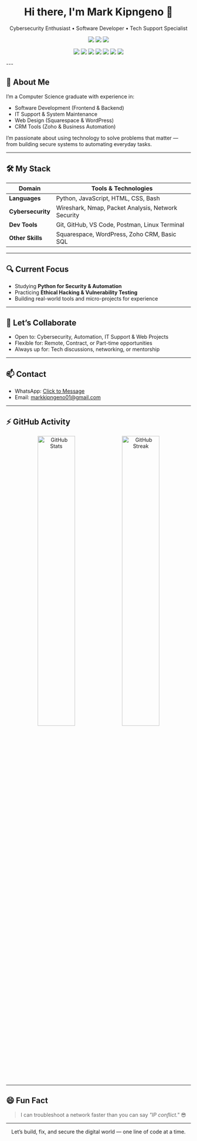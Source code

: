 <h1 align="center">Hi there, I'm Mark Kipngeno 👋</h1>

<p align="center">
Cybersecurity Enthusiast • Software Developer • Tech Support Specialist  
</p>

<p align="center">
  <img src="https://img.shields.io/badge/Cybersecurity-Focused-blue" />
  <img src="https://img.shields.io/badge/Python-Learning-yellow" />
  <img src="https://img.shields.io/badge/Available_for-Freelance_&_Collab-success" />

  
</p>


<p align="center">
  <img src="https://img.shields.io/badge/Python-3776AB?style=for-the-badge&logo=python&logoColor=white" />
  <img src="https://img.shields.io/badge/Cybersecurity-232f3e?style=for-the-badge&logo=hackthebox&logoColor=white" />
  <img src="https://img.shields.io/badge/Linux-FCC624?style=for-the-badge&logo=linux&logoColor=black" />
  <img src="https://img.shields.io/badge/GitHub-100000?style=for-the-badge&logo=github&logoColor=white" />
  <img src="https://img.shields.io/badge/Zoho_CRM-e60012?style=for-the-badge&logo=zoho&logoColor=white" />
  <img src="https://img.shields.io/badge/VS%20Code-007ACC?style=for-the-badge&logo=visual-studio-code&logoColor=white" />
  <img src="https://img.shields.io/badge/Squarespace-222222?style=for-the-badge&logo=squarespace&logoColor=white" />
</p>
---

## 💼 About Me

I’m a Computer Science graduate with experience in:

- Software Development (Frontend & Backend)
- IT Support & System Maintenance
- Web Design (Squarespace & WordPress)
- CRM Tools (Zoho & Business Automation)

I’m passionate about using technology to solve problems that matter — from building secure systems to automating everyday tasks.

---

## 🛠️ My Stack

| Domain            | Tools & Technologies |
| ----------------- | -------------------- |
| **Languages**     | Python, JavaScript, HTML, CSS, Bash |
| **Cybersecurity** | Wireshark, Nmap, Packet Analysis, Network Security |
| **Dev Tools**     | Git, GitHub, VS Code, Postman, Linux Terminal |
| **Other Skills**  | Squarespace, WordPress, Zoho CRM, Basic SQL |

---

## 🔍 Current Focus

- Studying **Python for Security & Automation**
- Practicing **Ethical Hacking & Vulnerability Testing**
- Building real-world tools and micro-projects for experience

---

## 🤝 Let’s Collaborate

- Open to: Cybersecurity, Automation, IT Support & Web Projects
- Flexible for: Remote, Contract, or Part-time opportunities
- Always up for: Tech discussions, networking, or mentorship

---

## 📫 Contact

- WhatsApp: [Click to Message](https://wa.me/254700781538)  
- Email: markkipngeno01@gmail.com  

---

## ⚡ GitHub Activity

<p align="center">
  <img src="https://github-readme-stats.vercel.app/api?username=Markkigen&show_icons=true&theme=tokyonight" alt="GitHub Stats" width="45%" />
  <img src="https://github-readme-streak-stats.herokuapp.com/?user=Markkigen&theme=tokyonight" alt="GitHub Streak" width="45%"/>
</p>

---

## 😄 Fun Fact

> I can troubleshoot a network faster than you can say _"IP conflict."_ 😎

---

<p align="center">
Let’s build, fix, and secure the digital world — one line of code at a time.
</p>
